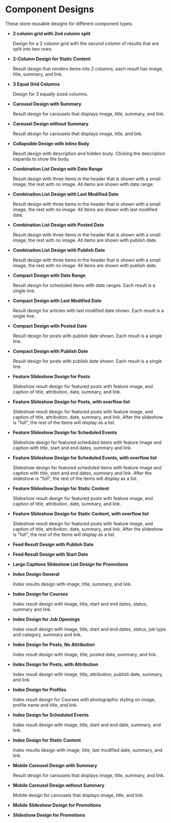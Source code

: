 # Component Designs

These store reusable designs for different component types.

-   **2 column grid with 2nd column split**

    Design for a 2 column grid with the second column of results that are split into two rows.

-   **2-Column Design for Static Content**

    Result design that renders items into 2 columns, each result has image, title, summary, and link.

-   **3 Equal Grid Columns**

    Design for 3 equally sized columns.

-   **Carousel Design with Summary**

    Result design for carousels that displays image, title, summary, and link.

-   **Carousel Design without Summary**

    Result design for carousels that displays image, title, and link.

-   **Collapsible Design with Inline Body**

    Result design with description and hidden body. Clicking the description expands to show the body.

-   **Combination List Design with Date Range**

    Result design with three items in the header that is shown with a small image, the rest with no image. All items are shown with date range.

-   **Combination List Design with Last Modified Date**

    Result design with three items in the header that is shown with a small image, the rest with no image. All items are shown with last modified date.

-   **Combination List Design with Posted Date**

    Result design with three items in the header that is shown with a small image, the rest with no image. All items are shown with publish date.

-   **Combination List Design with Publish Date**

    Result design with three items in the header that is shown with a small image, the rest with no image. All items are shown with publish date.

-   **Compact Design with Date Range**

    Result design for scheduled items with date ranges. Each result is a single line.

-   **Compact Design with Last Modified Date**

    Result design for articles with last modified date shown. Each result is a single line.

-   **Compact Design with Posted Date**

    Result design for posts with publish date shown. Each result is a single line.

-   **Compact Design with Publish Date**

    Result design for posts with publish date shown. Each result is a single line.

-   **Feature Slideshow Design for Posts**

    Slideshow result design for featured posts with feature image, and caption of title, attribution, date, summary, and link.

-   **Feature Slideshow Design for Posts, with overflow list**

    Slideshow result design for featured posts with feature image, and caption of title, attribution, date, summary, and link. After the slideshow is "full", the rest of the items will display as a list.

-   **Feature Slideshow Design for Scheduled Events**

    Slideshow design for featured scheduled items with feature image and caption with title, start and end dates, summary and link.

-   **Feature Slideshow Design for Scheduled Events, with overflow list**

    Slideshow design for featured scheduled items with feature image and caption with title, start and end dates, summary and link. After the slideshow is "full", the rest of the items will display as a list.

-   **Feature Slideshow Design for Static Content**

    Slideshow result design for featured posts with feature image, and caption of title, attribution, date, summary, and link.

-   **Feature Slideshow Design for Static Content, with overflow list**

    Slideshow result design for featured posts with feature image, and caption of title, attribution, date, summary, and link. After the slideshow is "full", the rest of the items will display as a list.

-   **Feed Result Design with Publish Date**
-   **Feed Result Design with Start Date**
-   **Large Captions Slideshow List Design for Promotions**
-   **Index Design General**

    Index results design with image, title, summary, and link.

-   **Index Design for Courses**

    Index result design with image, title, start and end dates, status, summary and link.

-   **Index Design for Job Openings**

    Index result design with image, title, start and end dates, status, job type and category, summary and link.

-   **Index Design for Posts, No Attribution**

    Index result design with image, title, posted date, summary, and link.

-   **Index Design for Posts, with Attribution**

    Index result design with image, title, attribution, publish date, summary, and link.

-   **Index Design for Profiles**

    Index result design for Courses with photographic styling on image, profile name and title, and link.

-   **Index Design for Scheduled Events**

    Index result design with image, title, start and end date, summary, and link.

-   **Index Design for Static Content**

    Index results design with image, title, last modified date, summary, and link.

-   **Mobile Carousel Design with Summary**

    Result design for carousels that displays image, title, summary, and link.

-   **Mobile Carousel Design without Summary**

    Mobile design for carousels that displays image, title, and link.

-   **Mobile Slideshow Design for Promotions**
-   **Slideshow Design for Promotions**


